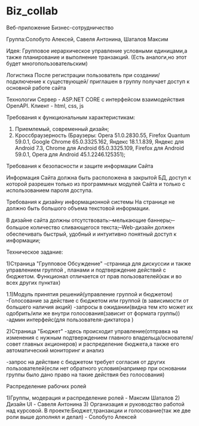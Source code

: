 # Biz_collab
Веб-приложение Бизнес-сотрудничество

Группа:Солобуто Алексей, Савеля Антонина, Шаталов Максим

Идея:
Групповое иерархическое управление условными единицами,а также планирование и выполнение транзакций.
(Есть аналоги,но этот будет многопользовательским)

Логистика
После регистрации пользователь при создании/подключение к существующей/ приглашен в группу получает доступ к  основной работе сайта

Технологии
Сервер - ASP.NET CORE с интерфейсом взаимодействия OpenAPI.
Клиент - html, css, js

Требования к функциональным характеристикам:

1. Приемлемый, современный дизайн;
2. Кроссбраузерность (Браузеры: Opera 51.0.2830.55, Firefox Quantum 59.0.1, Google Chrome 65.0.3325.162, Яндекс 18.1.1.839, Яндекс для Android 7.3, Chrome для Android 65.0.3325.109, Firefox для Android 59.0.1, Opera для Android 45.1.2246.125351);

Требования к безопасности и защите информации Сайта

Информация Сайта должна быть расположена в закрытой БД, доступ к которой разрешен только из программных модулей Сайта и только с использованием пароля доступа.

Требования к дизайну информационной системы
На странице не должно быть большого объема текстовой информации.

В дизайне сайта должны отсутствовать:
̶ мелькающие баннеры;
̶ большое количество сливающегося текста;
̶ Web-дизайн должен обеспечивать быстрый, удобный и интуитивно понятный доступ к информации;

Техническое задание:

1)Страница "Групповое Обсуждение"
-страница для дискуссии и также управлением группой , планами и подтверждение действий с бюджетом.
Функционал отличается от прав пользователей(как и во всех других пунктах)

1.1)Модуль принятия решений(управление группой и бюджетом)
-Голосование за действие с бюджетом или группой
(в зависимости от большего наличия акций)
-запросы в ожидании(видна тем кто может их одобрить/или же внутри голосования(зависит от формата группы))
-админ интерфейс(для пользователя-диктатора )

2)Страница "Бюджет"
-здесь происходит управление(отправка на изменения с нужным подтверждением главного владельца/основателя/совет главных акционеров) и распределение бюджета,а также его автоматический мониторинг и анализ

-запрос на действие с бюджетом требует согласия от других пользователей(если нет обратного условия(например при основании группы было дано право на такие действия без голосования)


Распределение рабочих ролей

1)Группы, модерация и распределение ролей - Максим Шаталов
2) Дизайн UI - Савеля Антонина
3) Организация и руководство работой над курсовой. В проекте:Бюджет,транзакции и голосование(так же две роли выше дополнял и делал) - Солобуто Алексей

